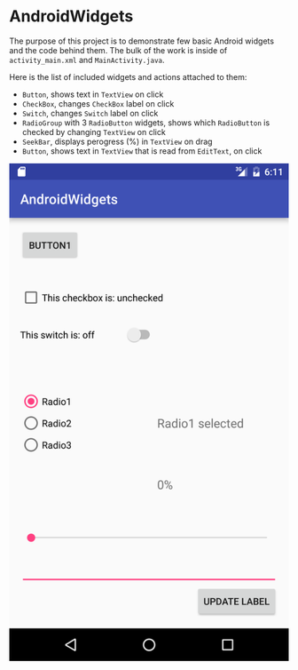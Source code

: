 # AndroidWidgets

The purpose of this project is to demonstrate few basic Android widgets and the code behind them.  The bulk of the work is inside of `activity_main.xml` and `MainActivity.java`.

Here is the list of included widgets and actions attached to them:

- `Button`, shows text in `TextView` on click
- `CheckBox`, changes `CheckBox` label on click
- `Switch`, changes `Switch` label on click
- `RadioGroup` with 3 `RadioButton` widgets, shows which `RadioButton` is checked by changing `TextView` on click
- `SeekBar`, displays perogress (%) in `TextView` on drag
- `Button`, shows text in `TextView` that is read from `EditText`, on click

 ![AdroidWidgets](AndroidWidgets.png)
